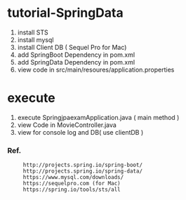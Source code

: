 # tutorial-SpringData
1. install STS
2. install mysql 
3. install Client DB ( Sequel Pro for Mac)
4. add SpringBoot Dependency in pom.xml
5. add SpringData Dependency in pom.xml
6. view code in src/main/resoures/application.properties


# execute
1. execute SpringjpaexamApplication.java ( main method )
2. view Code in MovieController.java
3. view for console log and DB( use clientDB )  

### Ref. 
```
	 http://projects.spring.io/spring-boot/  
 	 http://projects.spring.io/spring-data/
 	 https://www.mysql.com/downloads/
 	 https://sequelpro.com (for Mac)
 	 https://spring.io/tools/sts/all
``` 
 	 
 	 
 	 
  
